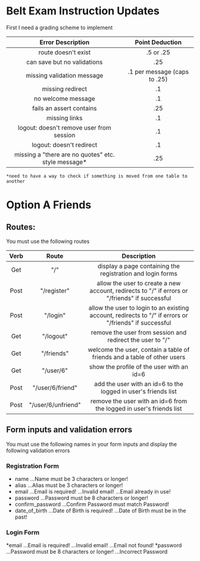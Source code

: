 # Belt Exam Instruction Updates

First I need a grading scheme to implement

| Error Description                                   | Point Deduction              |
|:---------------------------------------------------:|:----------------------------:|
| route doesn't exist                                 | .5 or .25                    |
| can save but no validations                         | .25                          |
| missing validation message                          | .1 per message (caps to .25) |
| missing redirect                                    | .1                           |
| no welcome message                                  | .1                           |
| fails an assert contains                            | .25                          |
| missing links                                       | .1                           |
| logout: doesn't remove user from session            | .1                           |
| logout: doesn't redirect                            | .1                           |
| missing a "there are no quotes" etc. style message* | .25                          |

```
*need to have a way to check if something is moved from one table to another
```

# Option A Friends

## Routes:
You must use the following routes

| Verb | Route              | Description                                                                                            |
|:----:|:------------------:|:------------------------------------------------------------------------------------------------------:|
| Get  | "/"                | display a page containing the registration and login forms                                             |
| Post | "/register"        | allow the user to create a new account, redirects to "/" if errors or "/friends" if successful         |
| Post | "/login"           | allow the user to login to an existing account, redirects to "/" if errors or "/friends" if successful |
| Get  | "/logout"          | remove the user from session and redirect the user to "/"                                              |
| Get  | "/friends"         | welcome the user, contain a table of friends and a table of other users                                |
| Get  | "/user/6"          | show the profile of the user with an id=6                                                              |
| Post | "/user/6/friend"   | add the user with an id=6 to the logged in user's friends list                                         |
| Post | "/user/6/unfriend" | remove the user with an id=6 from the logged in user's friends list                                    |

## Form inputs and validation errors
You must use the following names in your form inputs and display the following validation errors

### Registration Form

* name
...Name must be 3 characters or longer!
* alias
...Alias must be 3 characters or longer!
* email
...Email is required!
...Invalid email!
...Email already in use!	
* password
...Password must be 8 characters or longer!
* confirm_password
...Confirm Password must match Password!
* date_of_birth
...Date of Birth is required!
...Date of Birth must be in the past!

### Login Form

*email
...Email is required!
...Invalid email!
...Email not found!
*password
...Password must be 8 characters or longer!
...Incorrect Password